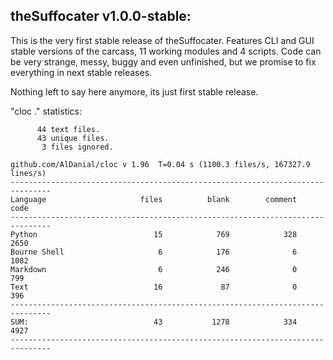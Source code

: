 ## theSuffocater v1.0.0-stable:

This is the very first stable release of theSuffocater.
Features CLI and GUI stable versions of the carcass, 11 working modules and 4 scripts.
Code can be very strange, messy, buggy and even unfinished, but we promise to fix
everything in next stable releases.

Nothing left to say here anymore, its just first stable release.

"cloc ." statistics:

```text
      44 text files.
      43 unique files.                              
       3 files ignored.

github.com/AlDanial/cloc v 1.96  T=0.04 s (1100.3 files/s, 167327.9 lines/s)
-------------------------------------------------------------------------------
Language                     files          blank        comment           code
-------------------------------------------------------------------------------
Python                          15            769            328           2650
Bourne Shell                     6            176              6           1082
Markdown                         6            246              0            799
Text                            16             87              0            396
-------------------------------------------------------------------------------
SUM:                            43           1278            334           4927
-------------------------------------------------------------------------------
```
